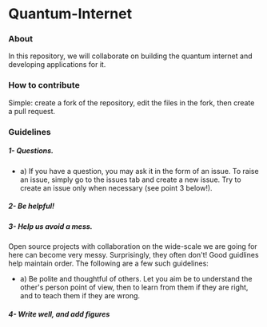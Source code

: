 # Quantum-Internet

### About
In this repository, we will collaborate on building the quantum internet and developing applications for it.

### How to contribute

Simple: create a fork of the repository, edit the files in the fork, then create a pull request. 


### Guidelines

##### 1- Questions. 

  * a) If you have a question, you may ask it in the form of an issue. To raise an issue, simply go to the issues tab and create a new issue. Try to create an issue only when necessary (see point 3 below!). 

##### 2- Be helpful!

##### 3- Help us avoid a mess. 

Open source projects with collaboration on the wide-scale we are going for here can become very messy. Surprisingly, they often don't! Good guidlines help maintain order. The following are a few such guidelines:

* a) Be polite and thoughtful of others. Let you aim be to understand the other's person point of view, then to learn from them if they are right, and to teach them if they are wrong.

##### 4- Write well, and add figures







